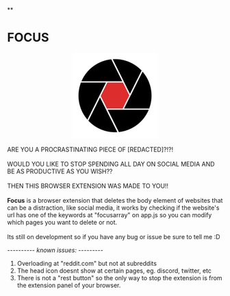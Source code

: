﻿**

# FOCUS
<p align="center"><img src = "https://raw.githubusercontent.com/PandaDiestro/Focus/main/icons/focus%20%282%29.png" width = "200"></p>

ARE YOU A PROCRASTINATING PIECE OF [REDACTED]?!?!
\
\
WOULD YOU LIKE TO STOP SPENDING ALL DAY ON SOCIAL MEDIA AND BE AS PRODUCTIVE AS YOU WISH??
\
\
THEN THIS BROWSER EXTENSION WAS MADE TO YOU!! 
\
\
**Focus** is a browser extension that deletes the body element of websites that can be a distraction, like social media, it works by checking if the website's url has one of the keywords at "focusarray" on app.js so you can modify which pages you want to delete or not.
\
\
Its still on development so if you have any bug or issue be sure to tell me :D

_---------- known issues: ---------_
<ol>
  <li>Overloading at "reddit.com" but not at subreddits</li>
  <li>The head icon doesnt show at certain pages, eg. discord, twitter, etc</li>
  <li>There is not a "rest button" so the only way to stop the extension is from the extension panel of your browser.</li>
</ol>

